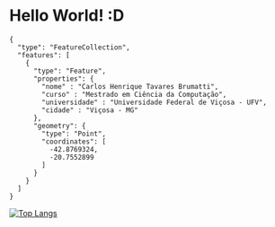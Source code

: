 # Hello World! :D
````
{
  "type": "FeatureCollection",
  "features": [
    {
      "type": "Feature",
      "properties": {
        "nome" : "Carlos Henrique Tavares Brumatti",
        "curso" : "Mestrado em Ciência da Computação",
        "universidade" : "Universidade Federal de Viçosa - UFV",
        "cidade" : "Viçosa - MG"
      },
      "geometry": {
        "type": "Point",
        "coordinates": [
          -42.8769324,
          -20.7552899
        ]
      }
    }
  ]
}
````
[![Top Langs](https://github-readme-stats.vercel.app/api/top-langs/?username=TavaresCarlos&layout=compact)](https://github.com/anuraghazra/github-readme-stats)
